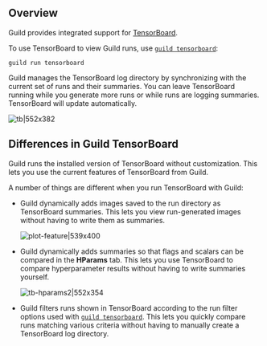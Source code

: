 <!-- -*- eval:(visual-line-mode 1) -*- -->

<div data-theme-toc="true"></div>
<div data-guild-docs="true"></div>

<!-- TODO

Sections for:

- Using TB to compare images - esp plots. Include some examples.

-->

## Overview

Guild provides integrated support for [TensorBoard](https://www.tensorflow.org/tensorboard).

To use TensorBoard to view Guild runs, use [`guild tensorboard`](/commands/tensorboard):

``` command
guild run tensorboard
```

Guild manages the TensorBoard log directory by synchronizing with the current set of runs and their summaries. You can leave TensorBoard running while you generate more runs or while runs are logging summaries. TensorBoard will update automatically.

![tb|552x382](upload://5vsGXd9mCrlSTO4O0wsJfktXFCH.png)

## Differences in Guild TensorBoard

Guild runs the installed version of TensorBoard without customization. This lets you use the current features of TensorBoard from Guild.

A number of things are different when you run TensorBoard with Guild:

- Guild dynamically adds images saved to the run directory as TensorBoard summaries. This lets you view run-generated images without having to write them as summaries.

  ![plot-feature|539x400](upload://yayDFDa0SD6IBMBuoOi3DC7I6w6.png)

- Guild dynamically adds summaries so that flags and scalars can be compared in the **HParams** tab. This lets you use TensorBoard to compare hyperparameter results without having to write summaries yourself.

  ![tb-hparams2|552x354](upload://nHvQt4ObNpmO2GMOeHp3SKu8uf.png)

- Guild filters runs shown in TensorBoard according to the run filter options used with [`guild tensorboard`](/commands/tensorboard). This lets you quickly compare runs matching various criteria without having to manually create a TensorBoard log directory.
